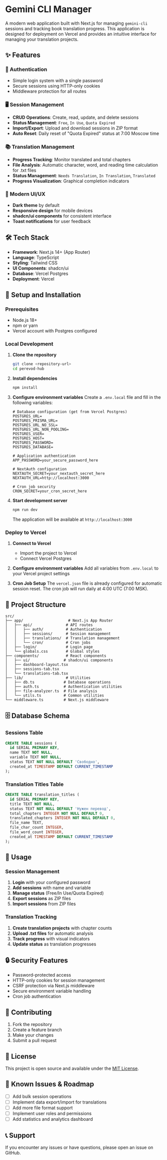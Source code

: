 # Gemini CLI Manager

A modern web application built with Next.js for managing `gemini-cli` sessions and tracking book translation progress. This application is designed for deployment on Vercel and provides an intuitive interface for managing your translation projects.

## ✨ Features

### 🔐 Authentication
- Simple login system with a single password
- Secure sessions using HTTP-only cookies
- Middleware protection for all routes

### 🖥️ Session Management
- **CRUD Operations**: Create, read, update, and delete sessions
- **Status Management**: `Free`, `In Use`, `Quota Expired`
- **Import/Export**: Upload and download sessions in ZIP format
- **Auto Reset**: Daily reset of "Quota Expired" status at 7:00 Moscow time

### 📚 Translation Management
- **Progress Tracking**: Monitor translated and total chapters
- **File Analysis**: Automatic character, word, and reading time calculation for .txt files
- **Status Management**: `Needs Translation`, `In Translation`, `Translated`
- **Progress Visualization**: Graphical completion indicators

### 🎨 Modern UI/UX
- **Dark theme** by default
- **Responsive design** for mobile devices
- **shadcn/ui components** for consistent interface
- **Toast notifications** for user feedback

## 🛠️ Tech Stack

- **Framework**: Next.js 14+ (App Router)
- **Language**: TypeScript
- **Styling**: Tailwind CSS
- **UI Components**: shadcn/ui
- **Database**: Vercel Postgres
- **Deployment**: Vercel

## 🚀 Setup and Installation

### Prerequisites
- Node.js 18+
- npm or yarn
- Vercel account with Postgres configured

### Local Development

1. **Clone the repository**
   ```bash
   git clone <repository-url>
   cd perevod-hub
   ```

2. **Install dependencies**
   ```bash
   npm install
   ```

3. **Configure environment variables**
   Create a `.env.local` file and fill in the following variables:
   ```env
   # Database configuration (get from Vercel Postgres)
   POSTGRES_URL=
   POSTGRES_PRISMA_URL=
   POSTGRES_URL_NO_SSL=
   POSTGRES_URL_NON_POOLING=
   POSTGRES_USER=
   POSTGRES_HOST=
   POSTGRES_PASSWORD=
   POSTGRES_DATABASE=
   
   # Application authentication
   APP_PASSWORD=your_secure_password_here
   
   # NextAuth configuration
   NEXTAUTH_SECRET=your_nextauth_secret_here
   NEXTAUTH_URL=http://localhost:3000
   
   # Cron job security
   CRON_SECRET=your_cron_secret_here
   ```

4. **Start development server**
   ```bash
   npm run dev
   ```

   The application will be available at `http://localhost:3000`

### Deploy to Vercel

1. **Connect to Vercel**
   - Import the project to Vercel
   - Connect Vercel Postgres
   
2. **Configure environment variables**
   Add all variables from `.env.local` to your Vercel project settings

3. **Cron Job Setup**
   The `vercel.json` file is already configured for automatic session reset.
   The cron job will run daily at 4:00 UTC (7:00 MSK).

## 📁 Project Structure

```
src/
├── app/                    # Next.js App Router
│   ├── api/               # API routes
│   │   ├── auth/          # Authentication
│   │   ├── sessions/      # Session management
│   │   ├── translations/  # Translation management
│   │   └── cron/          # Cron jobs
│   ├── login/             # Login page
│   └── globals.css        # Global styles
├── components/            # React components
│   ├── ui/               # shadcn/ui components
│   ├── dashboard-layout.tsx
│   ├── sessions-tab.tsx
│   └── translations-tab.tsx
├── lib/                   # Utilities
│   ├── db.ts             # Database operations
│   ├── auth.ts           # Authentication utilities
│   ├── file-analyzer.ts  # File analysis
│   └── utils.ts          # Common utilities
└── middleware.ts         # Next.js middleware
```

## 🗄️ Database Schema

### Sessions Table
```sql
CREATE TABLE sessions (
  id SERIAL PRIMARY KEY,
  name TEXT NOT NULL,
  variable TEXT NOT NULL,
  status TEXT NOT NULL DEFAULT 'Свободно',
  created_at TIMESTAMP DEFAULT CURRENT_TIMESTAMP
);
```

### Translation Titles Table
```sql
CREATE TABLE translation_titles (
  id SERIAL PRIMARY KEY,
  title TEXT NOT NULL,
  status TEXT NOT NULL DEFAULT 'Нужен перевод',
  total_chapters INTEGER NOT NULL DEFAULT 0,
  translated_chapters INTEGER NOT NULL DEFAULT 0,
  file_name TEXT,
  file_char_count INTEGER,
  file_word_count INTEGER,
  created_at TIMESTAMP DEFAULT CURRENT_TIMESTAMP
);
```

## 🔧 Usage

### Session Management
1. **Login** with your configured password
2. **Add sessions** with name and variable
3. **Manage status** (Free/In Use/Quota Expired)
4. **Export sessions** as ZIP files
5. **Import sessions** from ZIP files

### Translation Tracking
1. **Create translation projects** with chapter counts
2. **Upload .txt files** for automatic analysis
3. **Track progress** with visual indicators
4. **Update status** as translation progresses

## 🔒 Security Features

- Password-protected access
- HTTP-only cookies for session management
- CSRF protection via Next.js middleware
- Secure environment variable handling
- Cron job authentication

## 🤝 Contributing

1. Fork the repository
2. Create a feature branch
3. Make your changes
4. Submit a pull request

## 📄 License

This project is open source and available under the [MIT License](LICENSE).

## 🐛 Known Issues & Roadmap

- [ ] Add bulk session operations
- [ ] Implement data export/import for translations
- [ ] Add more file format support
- [ ] Implement user roles and permissions
- [ ] Add statistics and analytics dashboard

## 📞 Support

If you encounter any issues or have questions, please open an issue on GitHub.
